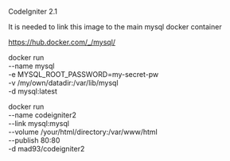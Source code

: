 CodeIgniter 2.1

It is needed to link this image to the main mysql docker container

https://hub.docker.com/_/mysql/

docker run \
    --name mysql \
    -e MYSQL_ROOT_PASSWORD=my-secret-pw \
    -v /my/own/datadir:/var/lib/mysql \
    -d mysql:latest

docker run \
    --name codeigniter2 \
    --link mysql:mysql \
    --volume /your/html/directory:/var/www/html \
    --publish 80:80 \
    -d mad93/codeigniter2